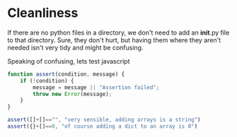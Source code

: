 # Cleanliness

If there are no python files in a directory, we don't need to add an __init__.py file to that directory. Sure, they don't hurt, but having them where they aren't needed isn't very tidy and might be confusing.

Speaking of confusing, lets test javascript
```js
function assert(condition, message) {
    if (!condition) {
        message = message || "Assertion failed";
        throw new Error(message);
    }
}

assert([]+[]=="", "very sensible, adding arrays is a string")
assert({}+[]==0, "of course adding a dict to an array is 0")
```
